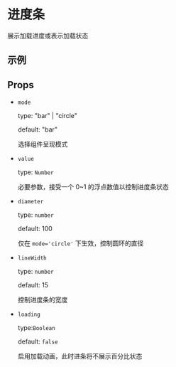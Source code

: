 <script setup>
import componentDemo from './DemoLoading.vue'
import componentDemoControl from './DemoLoadingControl.vue'
</script>

# 进度条

展示加载进度或表示加载状态

## 示例

<component-demo-control v-slot="props" >
  <preview-demo-code comp-name="Loading" demo-name="DemoLoading">
    <component-demo v-bind="props" />
  </preview-demo-code>
</component-demo-control>

## Props

- `mode`

  type: "bar" | "circle"

  default: "bar"

  选择组件呈现模式

- `value`

  type: `Number`

  必要参数，接受一个 0~1 的浮点数值以控制进度条状态

- `diameter`

  type: `number`

  default: 100

  仅在 `mode='circle'` 下生效，控制圆环的直径

- `lineWidth`

  type: `number`

  default: 15

  控制进度条的宽度

- `loading`

  type:`Boolean`

  default: `false`

  启用加载动画，此时进条将不展示百分比状态

